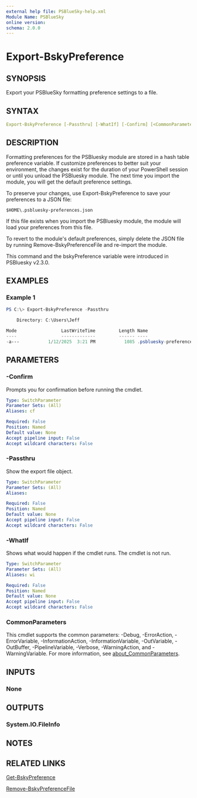 ```yaml
---
external help file: PSBlueSky-help.xml
Module Name: PSBlueSky
online version:
schema: 2.0.0
---
```


# Export-BskyPreference

## SYNOPSIS

Export your PSBlueSky formatting preference settings to a file.

## SYNTAX

```yaml
Export-BskyPreference [-Passthru] [-WhatIf] [-Confirm] [<CommonParameters>]
```

## DESCRIPTION

Formatting preferences for the PSBluesky module are stored in a hash table preference variable. If customize preferences to better suit your environment, the changes exist for the duration of your PowerShell session or until you unload the PSBluesky module. The next time you import the module, you will get the default preference settings.

To preserve your changes, use Export-BskyPreference to save your preferences to a JSON file:

    $HOME\.psbluesky-preferences.json

If this file exists when you import the PSBluesky module, the module will load your preferences from this file.

To revert to the module's default preferences, simply delete the JSON file by running Remove-BskyPreferenceFile and re-import the module.

This command and the bskyPreference variable were introduced in PSBluesky v2.3.0.

## EXAMPLES

### Example 1

```powershell
PS C:\> Export-BskyPreference -Passthru

    Directory: C:\Users\Jeff

Mode                 LastWriteTime         Length Name
----                 -------------         ------ ----
-a---           1/12/2025  3:21 PM           1085 .psbluesky-preferences.json
```

## PARAMETERS

### -Confirm

Prompts you for confirmation before running the cmdlet.

```yaml
Type: SwitchParameter
Parameter Sets: (All)
Aliases: cf

Required: False
Position: Named
Default value: None
Accept pipeline input: False
Accept wildcard characters: False
```

### -Passthru

Show the export file object.

```yaml
Type: SwitchParameter
Parameter Sets: (All)
Aliases:

Required: False
Position: Named
Default value: None
Accept pipeline input: False
Accept wildcard characters: False
```

### -WhatIf

Shows what would happen if the cmdlet runs.
The cmdlet is not run.

```yaml
Type: SwitchParameter
Parameter Sets: (All)
Aliases: wi

Required: False
Position: Named
Default value: None
Accept pipeline input: False
Accept wildcard characters: False
```

### CommonParameters

This cmdlet supports the common parameters: -Debug, -ErrorAction, -ErrorVariable, -InformationAction, -InformationVariable, -OutVariable, -OutBuffer, -PipelineVariable, -Verbose, -WarningAction, and -WarningVariable. For more information, see [about_CommonParameters](http://go.microsoft.com/fwlink/?LinkID=113216).

## INPUTS

### None

## OUTPUTS

### System.IO.FileInfo

## NOTES

## RELATED LINKS

[Get-BskyPreference](Get-BskyPreference.md)

[Remove-BskyPreferenceFile](Remove-BskyPreferenceFile.md)
